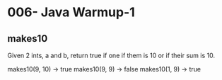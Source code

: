 006- Java Warmup-1
==================

makes10
---------


Given 2 ints, a and b, return true if one if them is 10 or if their sum is 10. 
>
makes10(9, 10) → true
makes10(9, 9) → false
makes10(1, 9) → true